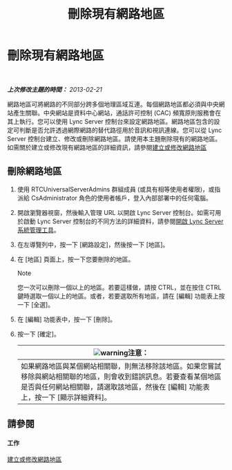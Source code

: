 ﻿---
title: 刪除現有網路地區
TOCTitle: 刪除現有網路地區
ms:assetid: c7293a2f-2b49-4c4a-903f-f7edcea2bc5f
ms:mtpsurl: https://technet.microsoft.com/zh-tw/library/JJ721882(v=OCS.15)
ms:contentKeyID: 49890305
ms.date: 08/24/2015
mtps_version: v=OCS.15
ms.translationtype: HT
---

# 刪除現有網路地區

 

_**上次修改主題的時間：** 2013-02-21_

網路地區可將網路的不同部分跨多個地理區域互連。每個網路地區都必須與中央網站產生關聯。中央網站是資料中心網站，通話許可控制 (CAC) 頻寬原則服務會在其上執行。您可以使用 Lync Server 控制台來設定網路地區。網路地區包含的設定可判斷是否允許透過網際網路的替代路徑用於音訊和視訊連線。您可以從 Lync Server 控制台建立、修改或刪除網路地區。請使用本主題刪除現有的網路地區。如需關於建立或修改現有網路地區的詳細資訊，請參閱[建立或修改網路地區](lync-server-2013-creating-or-modifying-network-regions.md)

## 刪除網路地區

1.  使用 RTCUniversalServerAdmins 群組成員 (或具有相等使用者權限)，或指派給 CsAdministrator 角色的使用者帳戶，登入內部部署中的任何電腦。

2.  開啟瀏覽器視窗，然後輸入管理 URL 以開啟 Lync Server 控制台。如需可用於啟動 Lync Server 控制台的不同方法的詳細資料，請參閱[開啟 Lync Server 系統管理工具](lync-server-2013-open-lync-server-administrative-tools.md)。

3.  在左導覽列中，按一下 \[網路設定\]，然後按一下 \[地區\]。

4.  在 \[地區\] 頁面上，按一下您要刪除的地區。
    
    > [!NOTE]  
    > 您一次可以刪除一個以上的地區。若要這樣做，請按 CTRL，並在按住 CTRL 鍵時選取一個以上的地區。或者，若要選取所有地區，請在 [編輯] 功能表上按一下 [全選]。
    


5.  在 \[編輯\] 功能表中，按一下 \[刪除\]。

6.  按一下 \[確定\]。
    
    <table>
    <thead>
    <tr class="header">
    <th><img src="images/Hh202161.warning(OCS.15).gif" title="warning" alt="warning" />注意：</th>
    </tr>
    </thead>
    <tbody>
    <tr class="odd">
    <td>如果網路地區與某個網站相關聯，則無法移除該地區。如果您嘗試移除與網站相關聯的地區，則會收到錯誤訊息。若要查看某個地區是否與任何網站相關聯，請選取該地區，然後在 [編輯] 功能表上，按一下 [顯示詳細資料]。</td>
    </tr>
    </tbody>
    </table>


## 請參閱

#### 工作

[建立或修改網路地區](lync-server-2013-creating-or-modifying-network-regions.md)

